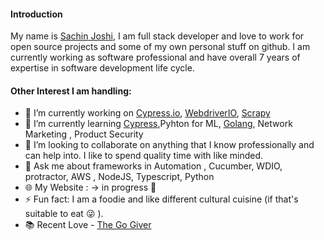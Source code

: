 
#### Introduction
My name is [Sachin Joshi](https://www.linkedin.com/in/sachin-s-joshi/), I am full stack developer and love to work for open source projects and some of my own personal stuff on github.
I am currently working as software professional and have overall 7 years of expertise in software development life cycle.

#### Other Interest I am handling: 

- 🔭 I’m currently working on [Cypress.io](https://github.com/cypress-io), [WebdriverIO](https://github.com/webdriverio), [Scrapy](https://github.com/scrapy/scrapy)
- 🌱 I’m currently learning [Cypress](https://github.com/cypress-io),Pyhton for ML, [Golang](https://github.com/golang), Network Marketing , Product Security 
- 👯 I’m looking to collaborate on anything that I know professionally and can help into. I like to spend quality time with like minded.
- 💬 Ask me about frameworks in Automation , Cucumber, WDIO, protractor, AWS , NodeJS, Typescript, Python
- :globe_with_meridians: My Website : -> in progress :construction: 
- ⚡ Fun fact: I am a foodie and like different cultural cuisine (if that's suitable to eat :stuck_out_tongue_winking_eye: ).
- :books: Recent Love - [The Go Giver](https://g.co/kgs/CASxbS)
